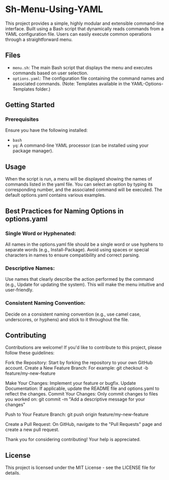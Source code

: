 # Sh-Menu-Using-YAML

This project provides a simple, highly modular and extensible command-line interface. Built using a Bash script that dynamically reads commands from a YAML configuration file. Users can easily execute common operations through a straightforward menu.

## Files

- `menu.sh`: The main Bash script that displays the menu and executes commands based on user selection.
- `options.yaml`: The configuration file containing the command names and associated commands. (Note: Templates available in the YAML-Options-Templates folder.)

## Getting Started

### Prerequisites

Ensure you have the following installed:
- `bash`
- `yq`: A command-line YAML processor (can be installed using your package manager).

## Usage
When the script is run, a menu will be displayed showing the names of commands listed in the yaml file. You can select an option by typing its corresponding number, and the associated command will be executed. The default options.yaml contains various examples.

## Best Practices for Naming Options in options.yaml

### Single Word or Hyphenated:
All names in the options.yaml file should be a single word or use hyphens to separate words (e.g., Install-Package).
Avoid using spaces or special characters in names to ensure compatibility and correct parsing.

### Descriptive Names:
Use names that clearly describe the action performed by the command (e.g., Update for updating the system).
This will make the menu intuitive and user-friendly.

### Consistent Naming Convention:
Decide on a consistent naming convention (e.g., use camel case, underscores, or hyphens) and stick to it throughout the file.

## Contributing

Contributions are welcome! If you'd like to contribute to this project, please follow these guidelines:

Fork the Repository: Start by forking the repository to your own GitHub account.
Create a New Feature Branch: For example:
git checkout -b feature/my-new-feature

Make Your Changes: Implement your feature or bugfix.
Update Documentation: If applicable, update the README file and options.yaml to reflect the changes.
Commit Your Changes: Only commit changes to files you worked on:
git commit -m "Add a descriptive message for your changes"

Push to Your Feature Branch:
git push origin feature/my-new-feature

Create a Pull Request:
On GitHub, navigate to the "Pull Requests" page and create a new pull request.

Thank you for considering contributing! Your help is appreciated.

## License

This project is licensed under the MIT License - see the LICENSE file for details.
